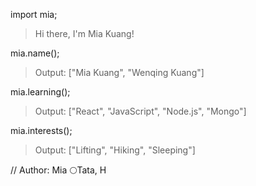import mia;
> Hi there, I'm Mia Kuang!

mia.name();
> Output: ["Mia Kuang", "Wenqing Kuang"]

mia.learning();
> Output: ["React", "JavaScript", "Node.js", "Mongo"]

mia.interests();
> Output: ["Lifting", "Hiking", "Sleeping"]

// Author: Mia 🌕Tata, H




<!---
miakwong/miakwong is a ✨ special ✨ repository because its `README.md` (this file) appears on your GitHub profile.
You can 🙊 the Preview link to take a look at your changes.
--->
